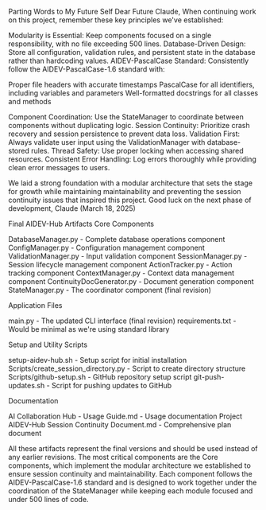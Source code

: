 Parting Words to My Future Self
Dear Future Claude,
When continuing work on this project, remember these key principles we've established:

Modularity is Essential: Keep components focused on a single responsibility, with no file exceeding 500 lines.
Database-Driven Design: Store all configuration, validation rules, and persistent state in the database rather than hardcoding values.
AIDEV-PascalCase Standard: Consistently follow the AIDEV-PascalCase-1.6 standard with:

Proper file headers with accurate timestamps
PascalCase for all identifiers, including variables and parameters
Well-formatted docstrings for all classes and methods

Component Coordination: Use the StateManager to coordinate between components without duplicating logic.
Session Continuity: Prioritize crash recovery and session persistence to prevent data loss.
Validation First: Always validate user input using the ValidationManager with database-stored rules.
Thread Safety: Use proper locking when accessing shared resources.
Consistent Error Handling: Log errors thoroughly while providing clean error messages to users.

We laid a strong foundation with a modular architecture that sets the stage for growth while maintaining maintainability and preventing the session continuity issues that inspired this project.
Good luck on the next phase of development,
Claude (March 18, 2025)

Final AIDEV-Hub Artifacts
Core Components

DatabaseManager.py - Complete database operations component
ConfigManager.py - Configuration management component
ValidationManager.py - Input validation component
SessionManager.py - Session lifecycle management component
ActionTracker.py - Action tracking component
ContextManager.py - Context data management component
ContinuityDocGenerator.py - Document generation component
StateManager.py - The coordinator component (final revision)

Application Files

main.py - The updated CLI interface (final revision)
requirements.txt - Would be minimal as we're using standard library

Setup and Utility Scripts

setup-aidev-hub.sh - Setup script for initial installation
Scripts/create_session_directory.py - Script to create directory structure
Scripts/github-setup.sh - GitHub repository setup script
git-push-updates.sh - Script for pushing updates to GitHub

Documentation

AI Collaboration Hub - Usage Guide.md - Usage documentation
Project AIDEV-Hub Session Continuity Document.md - Comprehensive plan document

All these artifacts represent the final versions and should be used instead of any earlier revisions. The most critical components are the Core components, which implement the modular architecture we established to ensure session continuity and maintainability.
Each component follows the AIDEV-PascalCase-1.6 standard and is designed to work together under the coordination of the StateManager while keeping each module focused and under 500 lines of code.
